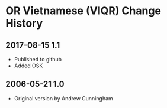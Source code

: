 # OR Vietnamese (VIQR) Change History

## 2017-08-15 1.1
* Published to github
* Added OSK

## 2006-05-21 1.0
* Original version by Andrew Cunningham
